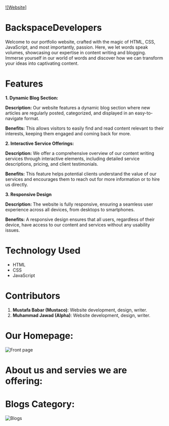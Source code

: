 [![Website]](https://www.https://mustaco.github.io/BackspaceDevelopers/)

# BackspaceDevelopers
Welcome to our portfolio website, crafted with the magic of HTML, CSS, JavaScript, and most importantly, passion. Here, we let words speak volumes, showcasing our expertise in content writing and blogging. Immerse yourself in our world of words and discover how we can transform your ideas into captivating content.

# Features
**1. Dynamic Blog Section:**

**Description:** Our website features a dynamic blog section where new articles are regularly posted, categorized, and displayed in an easy-to-navigate format.

**Benefits:** This allows visitors to easily find and read content relevant to their interests, keeping them engaged and coming back for more.

**2. Interactive Service Offerings:**

**Description:** We offer a comprehensive overview of our content writing services through interactive elements, including detailed service descriptions, pricing, and client testimonials.

**Benefits:** This feature helps potential clients understand the value of our services and encourages them to reach out for more information or to hire us directly.

**3. Responsive Design**

**Description:** The website is fully responsive, ensuring a seamless user experience across all devices, from desktops to smartphones.

**Benefits:** A responsive design ensures that all users, regardless of their device, have access to our content and services without any usability issues.

# Technology Used
- HTML
- CSS
- JavaScript

# Contributors
1. **Mustafa Babar (Mustaco)**: Website development, design, writer.
2. **Muhammad Jawad (Alpha)**: Website development, design, writer.

# Our Homepage:
![Front page](https://github.com/user-attachments/assets/383f4bb3-f1d9-4e73-a22e-0e362d107859)

#  About us and servies we are offering: 


# Blogs Category:
![Blogs](https://github.com/user-attachments/assets/cbfd6d8f-db96-40f8-a492-1f2ab1a2c611)
